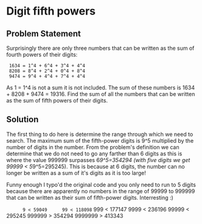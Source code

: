 # Digit fifth powers

## Problem Statement

Surprisingly there are only three numbers that can be written as the sum of fourth powers of their digits:

     1634 = 1^4 + 6^4 + 3^4 + 4^4
     8208 = 8^4 + 2^4 + 0^4 + 8^4
     9474 = 9^4 + 4^4 + 7^4 + 4^4

As 1 = 1^4 is not a sum it is not included. The sum of these numbers is 1634 + 8208 + 9474 = 19316. Find the sum of all the numbers that can be written as the sum of fifth powers of their digits.

## Solution
The first thing to do here is determine the range through which we need to search. The maximum sum of the fifth-power digits is 9^5 multiplied by the number of digits in the number. From the problem's definition we can determine that we do not need to go any farther than 6 digits as this is where the value 999999 surpasses 6*9^5=354294 (with five digits we get 99999 < 5*9^5=295245). This is because at 6 digits, the number can no longer be written as a sum of it's digits as it is too large!

Funny enough I typo'd the original code and you only need to run to 5 digits because there are apparently no numbers in the range of 99999 to 999999 that can be written as their sum of fifth-power digits. Interresting :)

`      9 < 59049`
`     99 < 118098`
    999 < 177147
   9999 < 236196
  99999 < 295245
 999999 > 354294
9999999 > 413343
